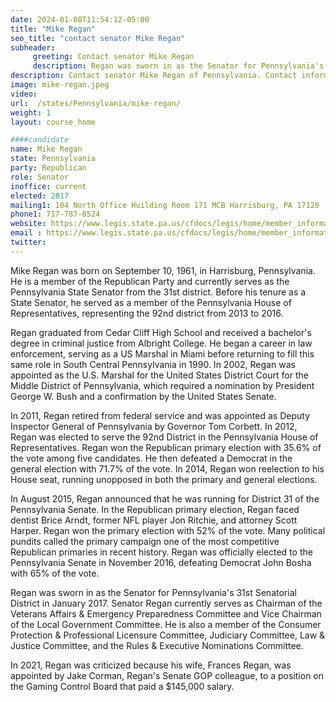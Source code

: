 ```yaml
---
date: 2024-01-08T11:54:12-05:00
title: "Mike Regan"
seo_title: "contact senator Mike Regan"
subheader:
     greeting: Contact senator Mike Regan
     description: Regan was sworn in as the Senator for Pennsylvania's 31st Senatorial District in January 2017. Senator Regan currently serves as Chairman of the Veterans Affairs & Emergency Preparedness Committee and Vice Chairman of the Local Government Committee.
description: Contact senator Mike Regan of Pennsylvania. Contact information for Mike Regan includes email address, phone number, and mailing address.
image: mike-regan.jpeg
video:
url:  /states/Pennsylvania/mike-regan/
weight: 1
layout: course_home

####candidate
name: Mike Regan
state: Pennsylvania
party: Republican
role: Senator
inoffice: current
elected: 2017
mailing1: 104 North Office Huilding Room 171 MCB Harrisburg, PA 17120
phone1: 717-787-8524
website: https://www.legis.state.pa.us/cfdocs/legis/home/member_information/Senate_bio.cfm?id=1646/
email : https://www.legis.state.pa.us/cfdocs/legis/home/member_information/Senate_bio.cfm?id=1646/
twitter:
---
```


Mike Regan was born on September 10, 1961, in Harrisburg, Pennsylvania. He is a member of the Republican Party and currently serves as the Pennsylvania State Senator from the 31st district. Before his tenure as a State Senator, he served as a member of the Pennsylvania House of Representatives, representing the 92nd district from 2013 to 2016.

Regan graduated from Cedar Cliff High School and received a bachelor's degree in criminal justice from Albright College. He began a career in law enforcement, serving as a US Marshal in Miami before returning to fill this same role in South Central Pennsylvania in 1990. In 2002, Regan was appointed as the U.S. Marshal for the United States District Court for the Middle District of Pennsylvania, which required a nomination by President George W. Bush and a confirmation by the United States Senate.

In 2011, Regan retired from federal service and was appointed as Deputy Inspector General of Pennsylvania by Governor Tom Corbett. In 2012, Regan was elected to serve the 92nd District in the Pennsylvania House of Representatives. Regan won the Republican primary election with 35.6% of the vote among five candidates. He then defeated a Democrat in the general election with 71.7% of the vote. In 2014, Regan won reelection to his House seat, running unopposed in both the primary and general elections.

In August 2015, Regan announced that he was running for District 31 of the Pennsylvania Senate. In the Republican primary election, Regan faced dentist Brice Arndt, former NFL player Jon Ritchie, and attorney Scott Harper. Regan won the primary election with 52% of the vote. Many political pundits called the primary campaign one of the most competitive Republican primaries in recent history. Regan was officially elected to the Pennsylvania Senate in November 2016, defeating Democrat John Bosha with 65% of the vote.

Regan was sworn in as the Senator for Pennsylvania's 31st Senatorial District in January 2017. Senator Regan currently serves as Chairman of the Veterans Affairs & Emergency Preparedness Committee and Vice Chairman of the Local Government Committee. He is also a member of the Consumer Protection & Professional Licensure Committee, Judiciary Committee, Law & Justice Committee, and the Rules & Executive Nominations Committee.

In 2021, Regan was criticized because his wife, Frances Regan, was appointed by Jake Corman, Regan's Senate GOP colleague, to a position on the Gaming Control Board that paid a $145,000 salary.
